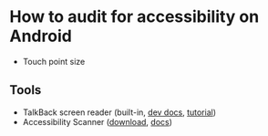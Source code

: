 # How to audit for accessibility on Android

- Touch point size

## Tools

- TalkBack screen reader (built-in, [dev docs](https://developer.android.com/guide/topics/ui/accessibility/testing), [tutorial](https://support.google.com/accessibility/android/answer/6283677?hl=en))
- Accessibility Scanner ([download](https://play.google.com/store/apps/details?id=com.google.android.apps.accessibility.auditor), [docs](https://support.google.com/accessibility/android/answer/6376570))
